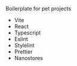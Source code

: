 Boilerplate for pet projects

-   Vite
-   React
-   Typescript
-   Eslint
-   Stylelint
-   Prettier
-   Nanostores
